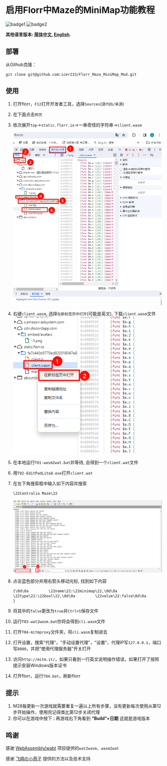 # 启用Florr中Maze的MiniMap功能教程
![badge1](https://img.shields.io/badge/License-MIT-blue) ![badge2](https://img.shields.io/badge/Language-Python-green)

**其他语言版本: [简体中文](README.md), [English](README_en.md).**

## 部署

从Github克隆：

```
git clone git@github.com:icer233/Florr_Maze_MiniMap_Mod.git
```

## 使用

1. 打开florr，`F12`打开开发者工具，选择`Sources`(`源代码/来源`)

2. 在下面点击`网页`

3. 依次展开`top`->`static.florr.io`->一串奇怪的字符串->`client.wasm`

   ![1](README.assets/1.png)

4. 右键`client.wasm`, 选择`在新标签页中打开`(可能是英文), 下载`client.wasm`文件
   ![2](README.assets/2.png)

5. 在本地运行`T01-wasm2wat.bat`并等待, 会得到一个`client.wat`文件

6. 用`T02-EditPadLite8.exe`打开`client.wat`

7. 在左下角搜索框中输入如下内容并搜索

   ```
   \22Centralia Maze\22
   ```
   ![3](README.assets/3.png)

8. 点击蓝色部分并用右箭头移动光标, 找到如下内容

   ```
   {\0d\0a         \22name\22:\22minimap\22,\0d\0a         \22type\22:\22bool\22,\0d\0a         \22value\22:false\0d\0a        }
   ```

9. 将其中的`false`更改为`true`并`Ctrl+S`保存文件

10. 运行`T03-wat2wasm.bat`你将会得到`cli.wasm`文件

11. 打开`T04-mitmproxy`文件夹，将`cli.wasm`复制进去

12. 打开设置，搜索“代理”，“手动设置代理”，“设置”，代理IP写`127.0.0.1`，端口写`8080`，并把“使用代理服务器”开关打开

13. 访问`http://mitm.it/`，如果只看到一行英文说明操作错误，如果打开了按照提示安装Windows版本证书

14. 打开florr，运行`T04.bat`，刷新florr

## 提示

1. M28每更新一次游戏就需要重复一遍以上所有步骤，没有更新每次使用从第12步开始操作，使用完记得类比第12步关闭代理
2. 你可以在游戏中按下`；`再游戏右下角看到 **“Build”+日期** 这就是游戏版本

## 鸣谢

感谢 [WebAssembly/wabt](https://github.com/WebAssembly/wabt) 项目提供的`wat2wasm`、`wasm2wat`

感谢 [飞翔の小燕子](https://space.bilibili.com/495300593) 提供的方法以及技术支持

